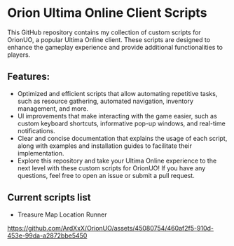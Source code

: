 # Orion Ultima Online Client Scripts
 
This GitHub repository contains my collection of custom scripts for OrionUO, a popular Ultima Online client. These scripts are designed to enhance the gameplay experience and provide additional functionalities to players.

## Features:

* Optimized and efficient scripts that allow automating repetitive tasks, such as resource gathering, automated navigation, inventory management, and more.
* UI improvements that make interacting with the game easier, such as custom keyboard shortcuts, informative pop-up windows, and real-time notifications.
* Clear and concise documentation that explains the usage of each script, along with examples and installation guides to facilitate their implementation.
* Explore this repository and take your Ultima Online experience to the next level with these custom scripts for OrionUO! If you have any questions, feel free to open an issue or submit a pull request.


## Current scripts list

* Treasure Map Location Runner

https://github.com/ArdXxX/OrionUO/assets/45080754/460af2f5-910d-453e-99da-a2872bbe5450



